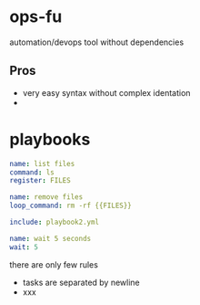 # ops-fu

automation/devops tool without dependencies

## Pros

* very easy syntax without complex identation
* 

# playbooks

```yaml
name: list files
command: ls
register: FILES

name: remove files
loop_command: rm -rf {{FILES}}

include: playbook2.yml

name: wait 5 seconds
wait: 5
```

there are only few rules

* tasks are separated by newline
* xxx

<!-- 
# fuvault

```sh
 Algo	key length	Block Size	Number of Rounds
AES-128	4	        4	        10
AES-192	6	        4	        12
AES-256	8	        4	        14
``` -->